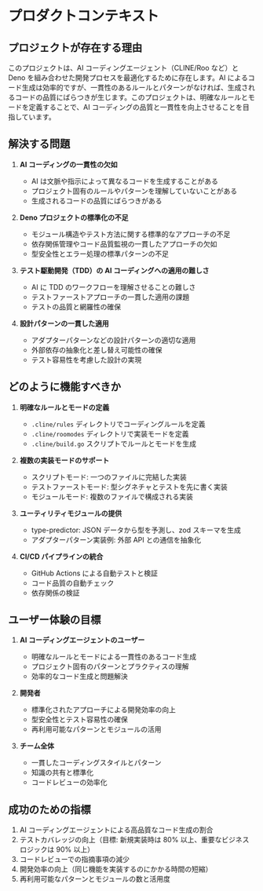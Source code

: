 # プロダクトコンテキスト

## プロジェクトが存在する理由

このプロジェクトは、AI コーディングエージェント（CLINE/Roo など）と Deno
を組み合わせた開発プロセスを最適化するために存在します。AI
によるコード生成は効率的ですが、一貫性のあるルールとパターンがなければ、生成されるコードの品質にばらつきが生じます。このプロジェクトは、明確なルールとモードを定義することで、AI
コーディングの品質と一貫性を向上させることを目指しています。

## 解決する問題

1. **AI コーディングの一貫性の欠如**
   - AI は文脈や指示によって異なるコードを生成することがある
   - プロジェクト固有のルールやパターンを理解していないことがある
   - 生成されるコードの品質にばらつきがある

2. **Deno プロジェクトの標準化の不足**
   - モジュール構造やテスト方法に関する標準的なアプローチの不足
   - 依存関係管理やコード品質監視の一貫したアプローチの欠如
   - 型安全性とエラー処理の標準パターンの不足

3. **テスト駆動開発（TDD）の AI コーディングへの適用の難しさ**
   - AI に TDD のワークフローを理解させることの難しさ
   - テストファーストアプローチの一貫した適用の課題
   - テストの品質と網羅性の確保

4. **設計パターンの一貫した適用**
   - アダプターパターンなどの設計パターンの適切な適用
   - 外部依存の抽象化と差し替え可能性の確保
   - テスト容易性を考慮した設計の実現

## どのように機能すべきか

1. **明確なルールとモードの定義**
   - `.cline/rules` ディレクトリでコーディングルールを定義
   - `.cline/roomodes` ディレクトリで実装モードを定義
   - `.cline/build.go` スクリプトでルールとモードを生成

2. **複数の実装モードのサポート**
   - スクリプトモード: 一つのファイルに完結した実装
   - テストファーストモード: 型シグネチャとテストを先に書く実装
   - モジュールモード: 複数のファイルで構成される実装

3. **ユーティリティモジュールの提供**
   - type-predictor: JSON データから型を予測し、zod スキーマを生成
   - アダプターパターン実装例: 外部 API との通信を抽象化

4. **CI/CD パイプラインの統合**
   - GitHub Actions による自動テストと検証
   - コード品質の自動チェック
   - 依存関係の検証

## ユーザー体験の目標

1. **AI コーディングエージェントのユーザー**
   - 明確なルールとモードによる一貫性のあるコード生成
   - プロジェクト固有のパターンとプラクティスの理解
   - 効率的なコード生成と問題解決

2. **開発者**
   - 標準化されたアプローチによる開発効率の向上
   - 型安全性とテスト容易性の確保
   - 再利用可能なパターンとモジュールの活用

3. **チーム全体**
   - 一貫したコーディングスタイルとパターン
   - 知識の共有と標準化
   - コードレビューの効率化

## 成功のための指標

1. AI コーディングエージェントによる高品質なコード生成の割合
2. テストカバレッジの向上（目標: 新規実装時は 80% 以上、重要なビジネスロジックは
   90% 以上）
3. コードレビューでの指摘事項の減少
4. 開発効率の向上（同じ機能を実装するのにかかる時間の短縮）
5. 再利用可能なパターンとモジュールの数と活用度
